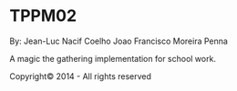 TPPM02
======

By:
Jean-Luc Nacif Coelho
Joao Francisco Moreira Penna

A magic the gathering implementation for school work.


Copyright© 2014 - All rights reserved
